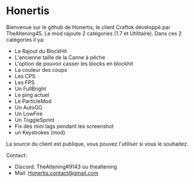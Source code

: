 # Honertis
Bienvenue sur le github de Honertis, le client Craftok développé par TheAltening45.
Le mod rajoute 2 catégories (1.7 et Utilitaire).
  Dans ces 2 catégories il ya:
  - Le Rajout du BlockHit
  - L'ancienne taille de la Canne à pêche
  - L'option de pouvoir casser les blocks en blockhit
  - La couleur des coups
  - Les CPS
  - Les FPS
  - Un FullBright
  - Le ping actuel
  - Le ParticleMod
  - Un AutoGG
  - Un LowFire
  - Un ToggleSprint
  - Fix des mini lags pendant les screenshot
  - un Keystrokes (mod)

La source du client est publique, vous pouvez l'utiliser si vous le souhaitez.

Contact:  
  - Discord: TheAltening#9143 ou thealtening
  - Mail: Honertis.contact@gmail.com
